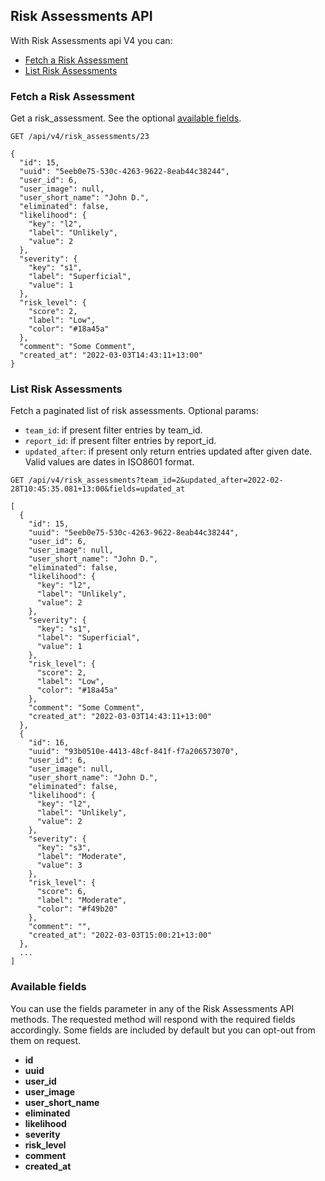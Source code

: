 ## Risk Assessments API
With Risk Assessments api V4 you can:

- [Fetch a Risk Assessment](#fetch-a-risk-assessment)
- [List Risk Assessments](#list-risk-assessments)


### Fetch a Risk Assessment

Get a risk_assessment. See the optional [available fields](#available-fields).
```
GET /api/v4/risk_assessments/23
```

```
{
  "id": 15,
  "uuid": "5eeb0e75-530c-4263-9622-8eab44c38244",
  "user_id": 6,
  "user_image": null,
  "user_short_name": "John D.",
  "eliminated": false,
  "likelihood": {
    "key": "l2",
    "label": "Unlikely",
    "value": 2
  },
  "severity": {
    "key": "s1",
    "label": "Superficial",
    "value": 1
  },
  "risk_level": {
    "score": 2,
    "label": "Low",
    "color": "#18a45a"
  },
  "comment": "Some Comment",
  "created_at": "2022-03-03T14:43:11+13:00"
}
```

### List Risk Assessments

Fetch a paginated list of risk assessments.
Optional params:
- `team_id`: if present filter entries by team_id.
- `report_id`: if present filter entries by report_id.
- `updated_after`: if present only return entries updated after given date. Valid values are dates in ISO8601 format.

```
GET /api/v4/risk_assessments?team_id=2&updated_after=2022-02-28T10:45:35.081+13:00&fields=updated_at
```

```
[
  {
    "id": 15,
    "uuid": "5eeb0e75-530c-4263-9622-8eab44c38244",
    "user_id": 6,
    "user_image": null,
    "user_short_name": "John D.",
    "eliminated": false,
    "likelihood": {
      "key": "l2",
      "label": "Unlikely",
      "value": 2
    },
    "severity": {
      "key": "s1",
      "label": "Superficial",
      "value": 1
    },
    "risk_level": {
      "score": 2,
      "label": "Low",
      "color": "#18a45a"
    },
    "comment": "Some Comment",
    "created_at": "2022-03-03T14:43:11+13:00"
  },
  {
    "id": 16,
    "uuid": "93b0510e-4413-48cf-841f-f7a206573070",
    "user_id": 6,
    "user_image": null,
    "user_short_name": "John D.",
    "eliminated": false,
    "likelihood": {
      "key": "l2",
      "label": "Unlikely",
      "value": 2
    },
    "severity": {
      "key": "s3",
      "label": "Moderate",
      "value": 3
    },
    "risk_level": {
      "score": 6,
      "label": "Moderate",
      "color": "#f49b20"
    },
    "comment": "",
    "created_at": "2022-03-03T15:00:21+13:00"
  },
  ...
]
```

### Available fields
You can use the fields parameter in any of the Risk Assessments API methods. The requested
method will respond with the required fields accordingly. Some fields are
included by default but you can opt-out from them on request.

* **id**
* **uuid**
* **user_id**
* **user_image**
* **user_short_name**
* **eliminated**
* **likelihood**
* **severity**
* **risk_level**
* **comment**
* **created_at**

